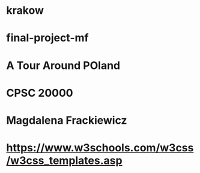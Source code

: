 # krakow
# final-project-mf
# A Tour Around POland
# CPSC 20000
# Magdalena Frackiewicz
# https://www.w3schools.com/w3css/w3css_templates.asp
